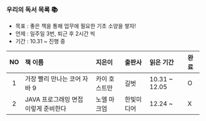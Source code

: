 ### 우리의 독서 목록 :books:
* 목표 : 좋은 책을 통해 업무에 필요한 기초 소양을 쌓자!
* 언제 : 일주일 3번, 퇴근 후 2시간 씩
* 기간 : 10.31 ~ 진행 중

|NO|책 이름|지은이|출판사|읽은 기간|완료|
|:---:|:---|:---|:---|:---|:---|
|1|가장 빨리 만나는 코어 자바 9|카이 호스트만|길벗|10.31 ~ 12.05|O|
|2|JAVA 프로그래밍 면접 이렇게 준비한다|노엘 마크엄|한빛미디어|12.24 ~ |X|
